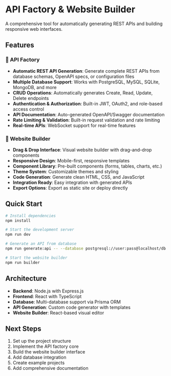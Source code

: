 # API Factory & Website Builder

A comprehensive tool for automatically generating REST APIs and building responsive web interfaces.

## Features

### 🚀 API Factory
- **Automatic REST API Generation**: Generate complete REST APIs from database schemas, OpenAPI specs, or configuration files
- **Multiple Database Support**: Works with PostgreSQL, MySQL, SQLite, MongoDB, and more
- **CRUD Operations**: Automatically generates Create, Read, Update, Delete endpoints
- **Authentication & Authorization**: Built-in JWT, OAuth2, and role-based access control
- **API Documentation**: Auto-generated OpenAPI/Swagger documentation
- **Rate Limiting & Validation**: Built-in request validation and rate limiting
- **Real-time APIs**: WebSocket support for real-time features

### 🎨 Website Builder
- **Drag & Drop Interface**: Visual website builder with drag-and-drop components
- **Responsive Design**: Mobile-first, responsive templates
- **Component Library**: Pre-built components (forms, tables, charts, etc.)
- **Theme System**: Customizable themes and styling
- **Code Generation**: Generate clean HTML, CSS, and JavaScript
- **Integration Ready**: Easy integration with generated APIs
- **Export Options**: Export as static site or deploy directly

## Quick Start

```bash
# Install dependencies
npm install

# Start the development server
npm run dev

# Generate an API from database
npm run generate:api -- --database postgresql://user:pass@localhost/db

# Start the website builder
npm run builder
```

## Architecture

- **Backend**: Node.js with Express.js
- **Frontend**: React with TypeScript
- **Database**: Multi-database support via Prisma ORM
- **API Generation**: Custom code generator with templates
- **Website Builder**: React-based visual editor

## Next Steps

1. Set up the project structure
2. Implement the API factory core
3. Build the website builder interface
4. Add database integration
5. Create example projects
6. Add comprehensive documentation
